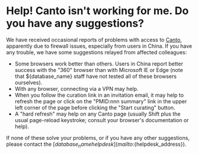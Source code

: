 # Help! Canto isn't working for me. Do you have any suggestions?
<!-- pombase_categories: Data submission and formats,Tools and resources -->


We have received occasional reports of problems with access to
[Canto](http://curation.pombase.org/pombe), apparently due to firewall
issues, especially from users in China. If you have any trouble, we
have some suggestions relayed from affected colleagues:

   - Some browsers work better than others. Users in China report
     better success with the "360" browser than with Microsoft IE or
     Edge (note that ${database_name} staff have not tested all of these
     browsers ourselves).
   - With any browser, connecting via a VPN may help.
   - When you follow the curation link in an invitation email, it may
     help to refresh the page or click on the "PMID:nnn summary" link
     in the upper left corner of the page before clicking the "Start
     curating" button.
   - A "hard refresh" may help on any Canto page (usually Shift plus
     the usual page-reload keystroke; consult your browser's
     documentation or help).

If none of these solve your problems, or if you have any other
suggestions, please contact the [${database_name}
helpdesk](mailto:${helpdesk_address}).
